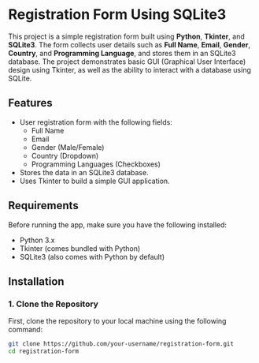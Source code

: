 # Registration Form Using SQLite3

This project is a simple registration form built using **Python**, **Tkinter**, and **SQLite3**. The form collects user details such as **Full Name**, **Email**, **Gender**, **Country**, and **Programming Language**, and stores them in an SQLite3 database. The project demonstrates basic GUI (Graphical User Interface) design using Tkinter, as well as the ability to interact with a database using SQLite.

## Features

- User registration form with the following fields:
  - Full Name
  - Email
  - Gender (Male/Female)
  - Country (Dropdown)
  - Programming Languages (Checkboxes)
- Stores the data in an SQLite3 database.
- Uses Tkinter to build a simple GUI application.

## Requirements

Before running the app, make sure you have the following installed:

- Python 3.x
- Tkinter (comes bundled with Python)
- SQLite3 (also comes with Python by default)

## Installation

### 1. Clone the Repository
First, clone the repository to your local machine using the following command:

```bash
git clone https://github.com/your-username/registration-form.git
cd registration-form
